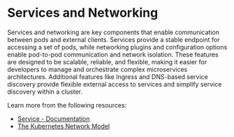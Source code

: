 # Services and Networking

Services and networking are key components that enable communication between pods and external clients. Services provide a stable endpoint for accessing a set of pods, while networking plugins and configuration options enable pod-to-pod communication and network isolation. These features are designed to be scalable, reliable, and flexible, making it easier for developers to manage and orchestrate complex microservices architectures. Additional features like Ingress and DNS-based service discovery provide flexible external access to services and simplify service discovery within a cluster.

Learn more from the following resources:

- [Service - Documentation](https://kubernetes.io/docs/concepts/services-networking/service/)
- [The Kubernetes Network Model](https://kubernetes.io/docs/concepts/services-networking/#the-kubernetes-network-model)
